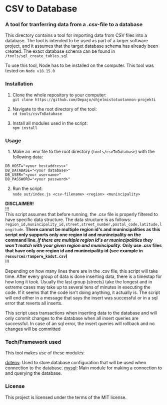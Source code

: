 # CSV to Database

### A tool for tranferring data from a .csv-file to a database

This directory contains a tool for importing data from CSV files into a database. The tool is intended to be used as part of a larger software project, and it assumes that the target database schema has already been created. The exact database schema can be found in `/tools/sql_create_tables.sql`

To use this tool, Node has to be installed on the computer. This tool was tested on `Node v18.15.0`

### Installation

1. Clone the whole repository to your computer:<br />
`git clone https://github.com/Depajo/ohjelmistotuotannon-projekti`

2. Navigate to the root directory of the tool:<br />
`cd tools/csvToDatabase`

3. Install all modules used in the script:<br /> 
`npm install`

### Usage

1. Make an .env file to the root directory (`tools/csvToDatabase`) with the following data:
```
DB_HOST="<your hostaddress>"
DB_DATABASE="<your database>"
DB_USER="<your username>"
DB_PASSWORD="<your password>"
```

2. Run the script:<br />
`node out/index.js <csv-filename> <region> <munincipality>`

__DISCLAIMER!__<br />
!!!<br />
This script assumes that before running, the .csv file is properly filtered to have specific data structure. The data structure is as follows:
`region_id,munincipality_id,street,street_number,postal_code,latitude,longitude`. **There cannot be multiple region id's and munincipalities as this script only supports
only one region id and munincipality on the command line. _If there are multiple region id's or munincipalities they won't match with your given region and
munincipality._ Only use .csv files that have only one region id and munincipality id (see example in `resources/Tampere_kadut.csv`)**<br />
!!!

Depending on how many lines there are in the .csv file, this script will take time. After every group of data is done inserting data, there is a timestap for how long it
took. Usually the last group (streets) take the longest and in extreme cases may take up to several tens of minutes in executing the code. If it seems that the code 
isn't doing anything, it actually is. The script will end either in a message that says the insert was successful or in a sql error that reverts all inserts.

This script uses transactions when inserting data to the database and will only commit changes to the database when all insert queries are successful. In case of 
an sql error, the insert queries will rollback and no changes will be committed

### Tech/Framework used

This tool makes use of these modules:

[dotenv](https://github.com/motdotla/dotenv): Used to store database configuration that will be used when connection to the database.
[mysql](https://github.com/mysqljs/mysql): Main module for making a connection to and querying the database.

### License

This project is licensed under the terms of the MIT license.

